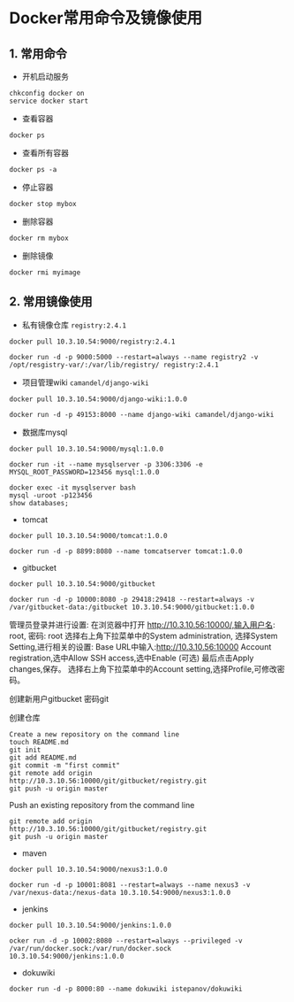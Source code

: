 # Docker常用命令及镜像使用
## 1. 常用命令
* 开机启动服务

```
chkconfig docker on
service docker start
```
* 查看容器

```
docker ps
```
* 查看所有容器

```
docker ps -a
```
* 停止容器

```
docker stop mybox
```
* 删除容器

```
docker rm mybox
```
* 删除镜像

```
docker rmi myimage
```
## 2. 常用镜像使用
* 私有镜像仓库 `registry:2.4.1`

```
docker pull 10.3.10.54:9000/registry:2.4.1

docker run -d -p 9000:5000 --restart=always --name registry2 -v /opt/resgistry-var/:/var/lib/registry/ registry:2.4.1
```
* 项目管理wiki `camandel/django-wiki`

```
docker pull 10.3.10.54:9000/django-wiki:1.0.0

docker run -d -p 49153:8000 --name django-wiki camandel/django-wiki
```

* 数据库mysql

```
docker pull 10.3.10.54:9000/mysql:1.0.0

docker run -it --name mysqlserver -p 3306:3306 -e MYSQL_ROOT_PASSWORD=123456 mysql:1.0.0

docker exec -it mysqlserver bash
mysql -uroot -p123456
show databases;
```

* tomcat

```
docker pull 10.3.10.54:9000/tomcat:1.0.0

docker run -d -p 8899:8080 --name tomcatserver tomcat:1.0.0
```

* gitbucket

```
docker pull 10.3.10.54:9000/gitbucket

docker run -d -p 10000:8080 -p 29418:29418 --restart=always -v /var/gitbucket-data:/gitbucket 10.3.10.54:9000/gitbucket:1.0.0
```

管理员登录并进行设置:在浏览器中打开 http://10.3.10.56:10000/,输入用户名: root, 密码: root 选择右上角下拉菜单中的System administration, 选择System Setting,进行相关的设置: Base URL中输入:http://10.3.10.56:10000Account registration,选中AllowSSH access,选中Enable (可选)最后点击Apply changes,保存。选择右上角下拉菜单中的Account setting,选择Profile,可修改密码。

创建新用户gitbucket 密码git

创建仓库

```
Create a new repository on the command line
touch README.md
git init
git add README.md
git commit -m "first commit"
git remote add origin http://10.3.10.56:10000/git/gitbucket/registry.git
git push -u origin master
```

Push an existing repository from the command line

```
git remote add origin http://10.3.10.56:10000/git/gitbucket/registry.git
git push -u origin master
```

* maven

```
docker pull 10.3.10.54:9000/nexus3:1.0.0

docker run -d -p 10001:8081 --restart=always --name nexus3 -v /var/nexus-data:/nexus-data 10.3.10.54:9000/nexus3:1.0.0
```

* jenkins

```
docker pull 10.3.10.54:9000/jenkins:1.0.0

ocker run -d -p 10002:8080 --restart=always --privileged -v /var/run/docker.sock:/var/run/docker.sock 10.3.10.54:9000/jenkins:1.0.0
```

* dokuwiki

```
docker run -d -p 8000:80 --name dokuwiki istepanov/dokuwiki
```









